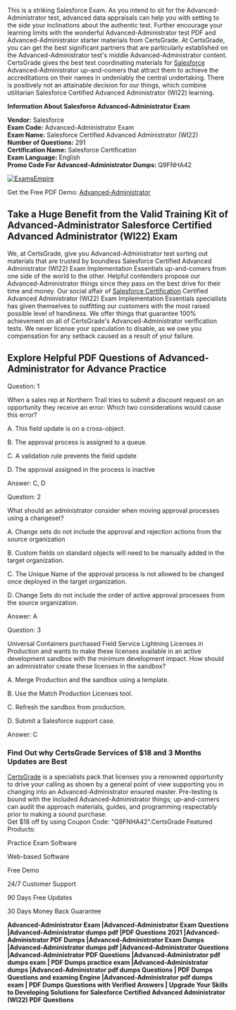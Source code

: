 This is a striking Salesforce Exam. As you intend to sit for the Advanced-Administrator test, advanced data appraisals can help you with setting to the side your inclinations about the authentic test. Further encourage your learning limits with the wonderful Advanced-Administrator test PDF and Advanced-Administrator starter materials from CertsGrade. At CertsGrade, you can get the best significant partners that are particularly established on the Advanced-Administrator test's middle Advanced-Administrator content. CertsGrade gives the best test coordinating materials for <a href="https://www.certsgrade.com/vendor/salesforce/">Salesforce</a>  Advanced-Administrator up-and-comers that attract them to achieve the accreditations on their names in undeniably the central undertaking. There is positively not an attainable decision for our things, which combine utilitarian Salesforce Certified Advanced Administrator (WI22) learning.

<b>Information About Salesforce Advanced-Administrator Exam </b>

<b>Vendor:</b> Salesforce <br>
<b>Exam Code:</b> Advanced-Administrator Exam <br>
<b>Exam Name:</b> Salesforce Certified Advanced Administrator (WI22) <br>
<b>Number of Questions:</b> 291  <br>
<b>Certification Name:</b> Salesforce Certification <br>
<b>Exam Language:</b> English <br>
<b>Promo Code For Advanced-Administrator Dumps:</b> Q9FNHA42

<a href="https://www.certsgrade.com/pdf/advanced-administrator/" rel="no-follow"> <img src="https://scontent.flhe5-1.fna.fbcdn.net/v/t39.30808-6/p960x960/267153739_3036626889987575_2436815548704275273_n.jpg?_nc_cat=108&ccb=1-5&_nc_sid=730e14&_nc_ohc=kUIasYtkmwQAX-fwF4N&_nc_ht=scontent.flhe5-1.fna&oh=00_AT877_bBv4vl9QQxskdzFof7XveshDFIl9DlkvJvZhvhrw&oe=61BEF4FB"   alt="ExamsEmpire" style="max-width: 100%;"> </a>

Get the Free PDF Demo: <a href="https://www.certsgrade.com/pdf/advanced-administrator/">Advanced-Administrator</a>
<h2>  Take a Huge Benefit from the Valid Training Kit of Advanced-Administrator Salesforce Certified Advanced Administrator (WI22) Exam </h2>

We, at CertsGrade, give you Advanced-Administrator test sorting out materials that are trusted by boundless Salesforce Certified Advanced Administrator (WI22) Exam Implementation Essentials up-and-comers from one side of the world to the other. Helpful contenders propose our Advanced-Administrator things since they pass on the best drive for their time and money. Our social affair of <a href="https://www.certsgrade.com/vendor/salesforce/salesforce-certification/">Salesforce Certification</a> Certified Advanced Administrator (WI22) Exam Implementation Essentials specialists has given themselves to outfitting our customers with the most raised possible level of handiness. We offer things that guarantee 100% achievement on all of CertsGrade's Advanced-Administrator verification tests. We never license your speculation to disable, as we owe you compensation for any setback caused as a result of your failure.

<h2> Explore Helpful PDF Questions of Advanced-Administrator for Advance Practice </h2>
Question: 1

When a sales rep at Northern Trail tries to submit a discount request on an opportunity they receive an error: Which two considerations would cause this error?

A. This field update is on a cross-object.

B. The approval process is assigned to a queue.

C. A validation rule prevents the field update

D. The approval assigned in the process is inactive

Answer: C, D

Question: 2

What should an administrator consider when moving approval processes using a changeset?

A. Change sets do not include the approval and rejection actions from the source organization

B. Custom fields on standard objects will need to be manually added in the target organization.

C. The Unique Name of the approval process is not allowed to be changed once deployed in the target organization.

D. Change Sets do not include the order of active approval processes from the source organization.

Answer: A

Question: 3

Universal Containers purchased Field Service Lightning Licenses in Production and wants to make these licenses available in an active development sandbox with the minimum development impact. How should an administrator create these licenses in the sandbox?

A. Merge Production and the sandbox using a template.

B. Use the Match Production Licenses tool.

C. Refresh the sandbox from production.

D. Submit a Salesforce support case.

Answer: C

<h3> Find Out why CertsGrade Services of $18 and 3 Months Updates are Best </h3>
<a href="https://www.certsgrade.com/">CertsGrade</a> is a specialists pack that licenses you a renowned opportunity to drive your calling as shown by a general point of view supporting you in changing into an Advanced-Administrator ensured master. Pre-testing is bound with the included Advanced-Administrator things; up-and-comers can audit the approach materials, guides, and programming respectably prior to making a sound purchase. <br>
Get $18 off by using Coupon Code: "Q9FNHA42".CertsGrade Featured Products:

Practice Exam Software

Web-based Software

Free Demo

24/7 Customer Support

90 Days Free Updates

30 Days Money Back Guarantee

<b> Advanced-Administrator Exam |Advanced-Administrator Exam Questions |Advanced-Administrator dumps pdf |PDF Questions 2021 |Advanced-Administrator PDF Dumps |Advanced-Administrator Exam Dumps |Advanced-Administrator dumps pdf |Advanced-Administrator Questions |Advanced-Administrator PDF Questions |Advanced-Administrator pdf dumps exam | PDF Dumps practice exam |Advanced-Administrator dumps |Advanced-Administrator pdf dumps Questions | PDF Dumps Questions and examing Engine |Advanced-Administrator pdf dumps exam | PDF Dumps Questions with Verified Answers | Upgrade Your Skills to Developing Solutions for Salesforce Certified Advanced Administrator (WI22) PDF Questions </b>
